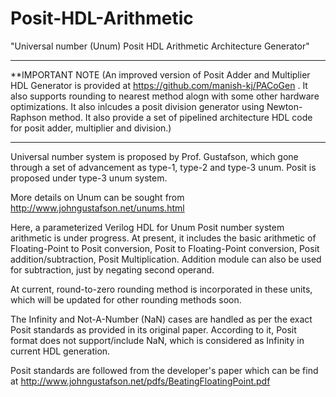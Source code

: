 # Posit-HDL-Arithmetic
"Universal number (Unum) Posit HDL Arithmetic Architecture Generator"

********************************************
**IMPORTANT NOTE
(An improved version of Posit Adder and Multiplier HDL Generator is provided 
at https://github.com/manish-kj/PACoGen . It also supports rounding to nearest method 
alogn with some other hardware optimizations. It also inlcudes a posit division generator 
using Newton-Raphson method. It also provide a set of pipelined architecture HDL code 
for posit adder, multiplier and division.)
********************************************

Universal number system is proposed by Prof. Gustafson, which gone through 
a set of advancement as type-1, type-2 and type-3 unum. Posit is proposed 
under type-3 unum system. 

More details on Unum can be sought from http://www.johngustafson.net/unums.html

Here, a parameterized Verilog HDL for Unum Posit number system arithmetic is
under progress. At present, it includes the basic arithmetic of Floating-Point 
to Posit conversion, Posit to Floating-Point conversion, Posit addition/subtraction, 
Posit Multiplication. Addition module can also be used for subtraction, just by
negating second operand.

At current, round-to-zero rounding method is incorporated in these units, which
will be updated for other rounding methods soon.

The Infinity and Not-A-Number (NaN) cases are handled as per the exact Posit
standards as provided in its original paper. According to it, Posit format does
not support/include NaN, which is considered as Infinity in current HDL
generation.

Posit standards are followed from the developer's paper which can be find at
http://www.johngustafson.net/pdfs/BeatingFloatingPoint.pdf
